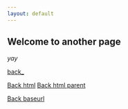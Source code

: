 ```yaml
---
layout: default
---
```


## Welcome to another page

_yay_

[back_](../)

<a href="../index.html" class="btn">Back html</a>
<a href="/veh-col-NY/index.html" class="btn">Back html parent</a>

<a href="{{ site.baseurl }}/" class="btn">Back baseurl</a>